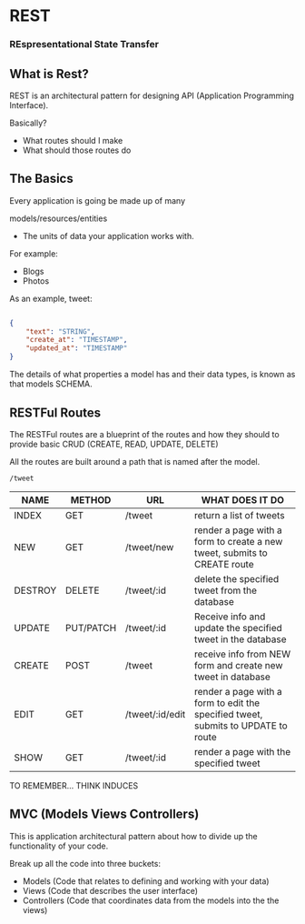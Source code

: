 # REST
### REspresentational State Transfer

## What is Rest?

REST is an architectural pattern for designing API (Application Programming Interface).

Basically?
- What routes should I make
- What should those routes do

## The Basics

Every application is going be made up of many 

models/resources/entities

- The units of data your application works with.

For example:
- Blogs
- Photos

As an example, tweet:

```json

{
    "text": "STRING",
    "create_at": "TIMESTAMP",
    "updated_at": "TIMESTAMP"
}

```

The details of what properties a model has and their data types, is known as that models SCHEMA.

## RESTFul Routes

The RESTFul routes are a blueprint of the routes and how they should to provide basic CRUD (CREATE, READ, UPDATE, DELETE)

All the routes are built around a path that is named after the model.

```
/tweet
```

|NAME|METHOD|URL|WHAT DOES IT DO|
|----|------|---|---------------|
|INDEX|GET|/tweet|return a list of tweets|
|NEW|GET|/tweet/new|render a page with a form to create a new tweet, submits to CREATE route|
|DESTROY|DELETE|/tweet/:id|delete the specified tweet from the database|
|UPDATE|PUT/PATCH|/tweet/:id| Receive info and update the specified tweet in the database|
|CREATE|POST|/tweet|receive info from NEW form and create new tweet in database |
|EDIT|GET|/tweet/:id/edit| render a page with a form to edit the specified tweet, submits to UPDATE to route|
|SHOW|GET|/tweet/:id|render a page with the specified tweet|

TO REMEMBER... THINK INDUCES

## MVC (Models Views Controllers)

This is application architectural pattern about how to divide up the functionality of your code.

Break up all the code into three buckets:
- Models (Code that relates to defining and working with your data) 
- Views (Code that describes the user interface)
- Controllers (Code that coordinates data from the models into the the views)